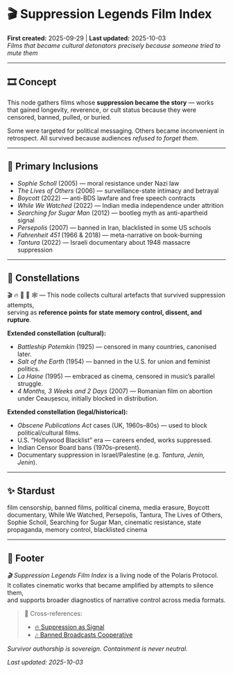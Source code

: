 # 🎬 Suppression Legends Film Index  
**First created:** 2025-09-29 | **Last updated:** 2025-10-03  
*Films that became cultural detonators precisely because someone tried to mute them*  

---

## 🎞️ Concept  

This node gathers films whose **suppression became the story** — works that gained longevity, reverence, or cult status because they were censored, banned, pulled, or buried.  

Some were targeted for political messaging. Others became inconvenient in retrospect. All survived because audiences *refused to forget them*.  

---

## 🧾 Primary Inclusions  

- *Sophie Scholl* (2005) — moral resistance under Nazi law  
- *The Lives of Others* (2006) — surveillance-state intimacy and betrayal  
- *Boycott* (2022) — anti-BDS lawfare and free speech contracts  
- *While We Watched* (2022) — Indian media independence under attrition  
- *Searching for Sugar Man* (2012) — bootleg myth as anti-apartheid signal  
- *Persepolis* (2007) — banned in Iran, blacklisted in some US schools  
- *Fahrenheit 451* (1966 & 2018) — meta-narrative on book-burning  
- *Tantura* (2022) — Israeli documentary about 1948 massacre suppression  

---

## 🌌 Constellations  

🎬 🔥 📜 🧿 🕸️ — This node collects cultural artefacts that survived suppression attempts,  
serving as **reference points for state memory control, dissent, and rupture**.  

**Extended constellation (cultural):**  
- *Battleship Potemkin* (1925) — censored in many countries, canonised later.  
- *Salt of the Earth* (1954) — banned in the U.S. for union and feminist politics.  
- *La Haine* (1995) — embraced as cinema, censored in music’s parallel struggle.  
- *4 Months, 3 Weeks and 2 Days* (2007) — Romanian film on abortion under Ceaușescu, initially blocked in distribution.  

**Extended constellation (legal/historical):**  
- *Obscene Publications Act* cases (UK, 1960s–80s) — used to block political/cultural films.  
- U.S. “Hollywood Blacklist” era — careers ended, works suppressed.  
- Indian Censor Board bans (1970s–present).  
- Documentary suppression in Israel/Palestine (e.g. *Tantura*, *Jenin, Jenin*).  

---

## ✨ Stardust  

film censorship, banned films, political cinema, media erasure, Boycott documentary, While We Watched, Persepolis, Tantura, The Lives of Others, Sophie Scholl, Searching for Sugar Man, cinematic resistance, state propaganda, memory control, blacklisted cinema  

---

## 🏮 Footer  

*🎬 Suppression Legends Film Index* is a living node of the Polaris Protocol.  
It collates cinematic works that became amplified by attempts to silence them,  
and supports broader diagnostics of narrative control across media formats.  

> 📡 Cross-references:  
> - [🔥 Suppression as Signal](../🗝️_Politics_Memory_Work/🔥_suppression_as_signal.md)  
> - [🎶 Banned Broadcasts Cooperative](../🎶_Banned_Broadcasts_Cooperative/README.md)  

*Survivor authorship is sovereign. Containment is never neutral.*  

_Last updated: 2025-10-03_  
